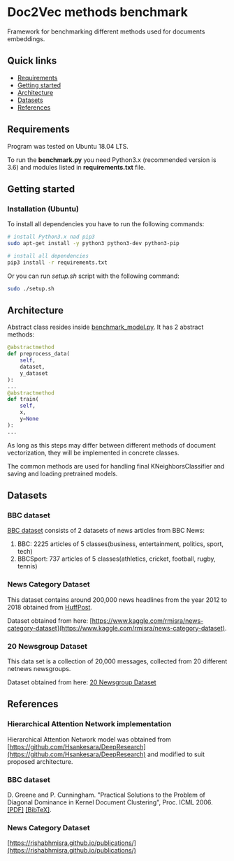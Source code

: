 # Doc2Vec methods benchmark

Framework for benchmarking different methods used for documents embeddings.

## Quick links

* [Requirements](#requirements)
* [Getting started](#getting-started)
* [Architecture](#architecture)
* [Datasets](#datasets)
* [References](#references)

## Requirements

Program was tested on Ubuntu 18.04 LTS.

To run the **benchmark.py** you need Python3.x (recommended version is
3.6) and modules listed in **requirements.txt** file.

## Getting started

### Installation (Ubuntu)

To install all dependencies you have to run the following commands:

```bash
# install Python3.x nad pip3
sudo apt-get install -y python3 python3-dev python3-pip

# install all dependencies
pip3 install -r requirements.txt
```

Or you can run *setup.sh* script with the following command:

```bash
sudo ./setup.sh
```

## Architecture

Abstract class resides inside [benchmark_model.py](https://github.com/adamwawrzynski/vectorized_documents_benchmark/blob/master/benchmark_model.py). It has 2 abstract methods:

~~~python
@abstractmethod
def preprocess_data(
	self,
	dataset,
	y_dataset
):
...
@abstractmethod
def train(
	self,
	x,
	y=None
):
...
~~~

As long as this steps may differ between different methods of document vectorization, they will be implemented in concrete classes.

The common methods are used for handling final KNeighborsClassifier and saving and loading pretrained models.

## Datasets

### BBC dataset

[BBC dataset](http://mlg.ucd.ie/datasets/bbc.html) consists of 2 datasets of news articles from BBC News:
1. BBC:	2225 articles of 5 classes(business, entertainment, politics, sport, tech)
2. BBCSport: 737 articles of 5 classes(athletics, cricket, football, rugby, tennis)

### News Category Dataset

This dataset contains around 200,000 news headlines from the year 2012 to 2018 obtained from [HuffPost](https://www.huffingtonpost.com/).

Dataset obtained from here: [https://www.kaggle.com/rmisra/news-category-dataset](https://www.kaggle.com/rmisra/news-category-dataset).

### 20 Newsgroup Dataset

This data set is a collection of 20,000 messages, collected from 20 different netnews newsgroups.

Dataset obtained from here: [20 Newsgroup Dataset](http://www.cs.cmu.edu/afs/cs.cmu.edu/project/theo-20/www/data/news20.tar.gz)


## References

### Hierarchical Attention Network implementation

Hierarchical Attention Network model was obtained from [https://github.com/Hsankesara/DeepResearch](https://github.com/Hsankesara/DeepResearch) and modified to suit proposed architecture.

### BBC dataset

D. Greene and P. Cunningham. "Practical Solutions to the Problem of Diagonal Dominance in Kernel Document Clustering", Proc. ICML 2006. [[PDF]](http://mlg.ucd.ie/files/publications/greene06icml.pdf)  [[BibTeX]](http://mlg.ucd.ie/files/bib/greene06icml.bib).

### News Category Dataset

[https://rishabhmisra.github.io/publications/](https://rishabhmisra.github.io/publications/)
